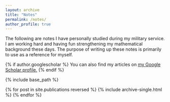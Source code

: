 ```yaml
---
layout: archive
title: "Notes"
permalink: /notes/
author_profile: true
---
```


The following are notes I have personally studied during my military service. I am working hard and having fun strengthening my mathematical background these days. The purpose of writing up these notes is primarily to use as a reference for myself. 

{% if author.googlescholar %}
  You can also find my articles on <u><a href="{{author.googlescholar}}">my Google Scholar profile</a>.</u>
{% endif %}

{% include base_path %}

{% for post in site.publications reversed %}
  {% include archive-single.html %}
{% endfor %}
